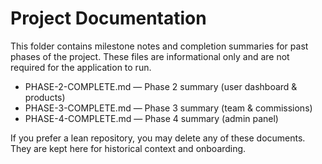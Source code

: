 # Project Documentation

This folder contains milestone notes and completion summaries for past phases of the project. These files are informational only and are not required for the application to run.

- PHASE-2-COMPLETE.md — Phase 2 summary (user dashboard & products)
- PHASE-3-COMPLETE.md — Phase 3 summary (team & commissions)
- PHASE-4-COMPLETE.md — Phase 4 summary (admin panel)

If you prefer a lean repository, you may delete any of these documents. They are kept here for historical context and onboarding.

